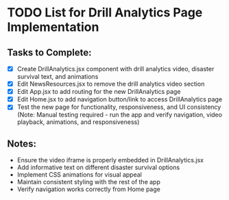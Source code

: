 # TODO List for Drill Analytics Page Implementation

## Tasks to Complete:
- [x] Create DrillAnalytics.jsx component with drill analytics video, disaster survival text, and animations
- [x] Edit NewsResources.jsx to remove the drill analytics video section
- [x] Edit App.jsx to add routing for the new DrillAnalytics page
- [x] Edit Home.jsx to add navigation button/link to access DrillAnalytics page
- [x] Test the new page for functionality, responsiveness, and UI consistency (Note: Manual testing required - run the app and verify navigation, video playback, animations, and responsiveness)

## Notes:
- Ensure the video iframe is properly embedded in DrillAnalytics.jsx
- Add informative text on different disaster survival options
- Implement CSS animations for visual appeal
- Maintain consistent styling with the rest of the app
- Verify navigation works correctly from Home page
